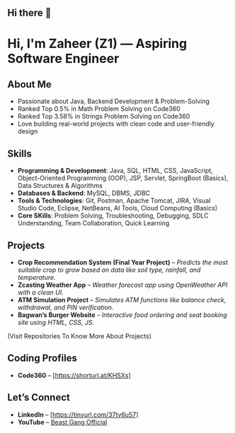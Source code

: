 ## Hi there 👋

# Hi, I'm Zaheer (Z1) — Aspiring Software Engineer

## About Me
- Passionate about Java, Backend Development & Problem-Solving  
- Ranked Top 0.5% in Math Problem Solving on Code360
- Ranked Top 3.58% in Strings Problem Solving on Code360  
- Love building real-world projects with clean code and user-friendly design  

## Skills
- **Programming & Development**: Java, SQL, HTML, CSS, JavaScript, Object-Oriented Programming (OOP), JSP,
 Servlet, SpringBoot (Basics), Data Structures & Algorithms  
- **Databases & Backend**: MySQL, DBMS, JDBC  
- **Tools & Technologies**: Git, Postman, Apache Tomcat, JIRA, Visual Studio Code, Eclipse, NetBeans, AI Tools, Cloud
 Computing (Basics)
- **Core SKills**: Problem Solving, Troubleshooting, Debugging, SDLC Understanding, Team Collaboration, Quick Learning 

## Projects
- **Crop Recommendation System (Final Year Project)** – 
  *Predicts the most suitable crop to grow based on data like soil type, rainfall, and temperature.*  
- **Zcasting Weather App** –
  *Weather forecast app using OpenWeather API with a clean UI.*  
- **ATM Simulation Project** – 
  *Simulates ATM functions like balance check, withdrawal, and PIN verification.*  
- **Bagwan’s Burger Website** – 
  *Interactive food ordering and seat booking site using HTML, CSS, JS.*

(Visit Repositories To Know More About Projects)

## Coding Profiles
- **Code360** – [https://shorturl.at/KHSXs]   

## Let’s Connect
- **LinkedIn** – [https://tinyurl.com/37tv6u57]
- **YouTube** – [Beast Gang Official](#)

